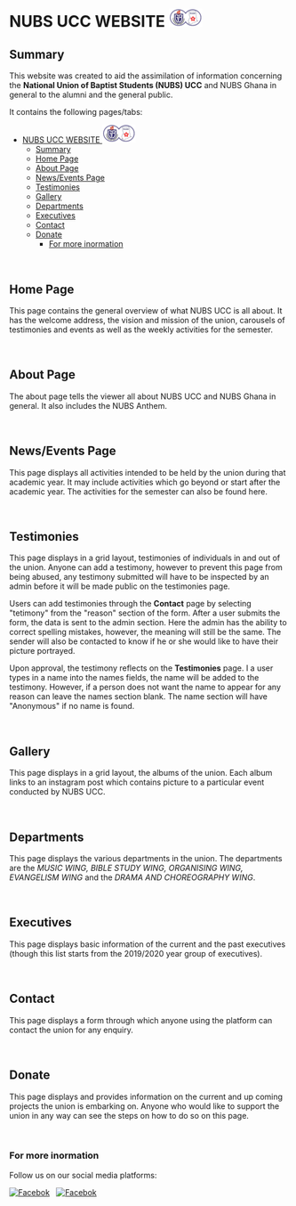 # NUBS UCC WEBSITE <img src="./public/sysImages/nubs_logo.png" width="60">

## Summary
This website was created to aid the assimilation of information concerning the **National Union of Baptist Students (NUBS) UCC** and NUBS Ghana in general to the alumni and the general public.

It contains the following pages/tabs:

- [NUBS UCC WEBSITE <img src="./public/sysImages/nubs_logo.png" width="60">](#nubs-ucc-website-)
  - [Summary](#summary)
  - [Home Page](#home-page)
  - [About Page](#about-page)
  - [News/Events Page](#newsevents-page)
  - [Testimonies](#testimonies)
  - [Gallery](#gallery)
  - [Departments](#departments)
  - [Executives](#executives)
  - [Contact](#contact)
  - [Donate](#donate)
    - [For more inormation](#for-more-inormation)

<br />

## Home Page
This page contains the general overview of what NUBS UCC is all about. It has the welcome address, the vision and mission of the union, carousels of testimonies and events as well as the weekly activities for the semester.

<br />

## About Page
The about page tells the viewer all about NUBS UCC and NUBS Ghana in general. It also includes the NUBS Anthem.

<br />

## News/Events Page
This page displays all activities intended to be held by the union during that academic year. It may include activities which go beyond or start after the academic year. The activities for the semester can also be found here.

<br />

## Testimonies
This page displays in a grid layout, testimonies of individuals in and out of the union. Anyone can add a testimony, however to prevent this page from being abused, any testimony submitted will have to be inspected by an admin before it will be made public on the testimonies page.

Users can add testimonies through the <b>Contact</b> page by selecting "tetimony" from the "reason" section of the form. After a user submits the form, the data is sent to the admin section. Here the admin has the ability to correct spelling mistakes, however, the meaning will still be the same. The sender will also be contacted to know if he or she would like to have their picture portrayed.

Upon approval, the testimony reflects on the <b>Testimonies</b> page. I a user types in a name into the names fields, the name will be added to the testimony. However, if a person does not want the name to appear for any reason can leave the names section blank. The name section will have "Anonymous" if no name is found.

<br />

## Gallery
This page displays in a grid layout, the albums of the union. Each album links to an instagram post which contains picture to a particular event conducted by NUBS UCC.

<br />

## Departments
This page displays the various departments in the union. The departments are the _MUSIC WING, BIBLE STUDY WING, ORGANISING WING, EVANGELISM WING_ and the _DRAMA AND CHOREOGRAPHY WING_.

<br />

## Executives
This page displays basic information of the current and the past executives (though this list starts from the 2019/2020 year group of executives).

<br />

## Contact
This page displays a form through which anyone using the platform can contact the union for any enquiry.

<br />

## Donate
This page displays and provides information on the current and up coming projects the union is embarking on. Anyone who would like to support the union in any way can see the steps on how to do so on this page.

<br />

### For more inormation
Follow us on our social media platforms: 

[![Facebok](https://upload.wikimedia.org/wikipedia/commons/thumb/0/05/Facebook_Logo_%282019%29.png/20px-Facebook_Logo_%282019%29.png)](https://www.facebook.com/nubsucc12/) &nbsp;
[![Facebok](https://upload.wikimedia.org/wikipedia/commons/thumb/e/e7/Instagram_logo_2016.svg/20px-Instagram_logo_2016.svg.png)](https://www.facebook.com/nubsucc12/) &nbsp;
